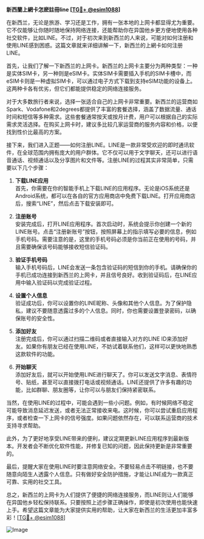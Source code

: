**新西蘭上網卡怎麽註冊line [[TG💪+ @esim1088](https://t.me/s/esim1088)]**

在新西兰，无论是旅游、学习还是工作，拥有一张本地的上网卡都显得尤为重要。它不仅能够让你随时随地保持网络连接，还能帮助你在异国他乡更方便地使用各种社交软件，比如LINE。不过，对于初次来到新西兰的人来说，可能对如何注册和使用LINE感到困惑。这篇文章就来详细讲解一下，新西兰的上網卡如何注册LINE。

首先，让我们了解一下新西兰的上网卡。新西兰的上网卡主要分为两种类型：一种是实体SIM卡，另一种则是eSIM卡。实体SIM卡需要插入手机的SIM卡槽中，而eSIM卡则是一种虚拟SIM卡，可以通过电子方式下载到支持eSIM功能的设备上。这两种卡各有优劣，但它们都能提供稳定的网络连接服务。

对于大多数旅行者来说，选择一张适合自己的上网卡非常重要。新西兰的运营商如Spark、Vodafone和2degrees都提供了丰富的套餐选择，涵盖了数据流量、通话时间和短信等多种需求。这些套餐通常按天或按月计费，用户可以根据自己的实际需求灵活选择。在购买上网卡时，建议多比较几家运营商的服务内容和价格，以便找到性价比最高的方案。

接下来，我们进入正题——如何注册LINE。LINE是一款非常受欢迎的即时通讯软件，在全球范围内拥有庞大的用户群体。它不仅可以用于文字聊天，还可以进行语音通话、视频通话以及分享图片和文件等。注册LINE的过程其实非常简单，只需要以下几个步骤：

1. **下载LINE应用**  
   首先，你需要在你的智能手机上下载LINE的应用程序。无论是iOS系统还是Android系统，都可以在各自的官方应用商店中免费下载LINE。打开应用商店后，搜索“LINE”，然后点击下载安装即可。

2. **注册账号**  
   安装完成后，打开LINE应用程序。首次启动时，系统会提示你创建一个新的LINE账号。点击“注册新账号”按钮，按照屏幕上的指示填写必要的信息，例如手机号码。需要注意的是，这里的手机号码必须是你当前正在使用的号码，并且需要确保该号码能够接收短信验证码。

3. **验证手机号码**  
   输入手机号码后，LINE会发送一条包含验证码的短信到你的手机。请确保你的手机已成功连接到新西兰的上网卡，并且信号良好。收到验证码后，在LINE应用中输入验证码以完成验证过程。

4. **设置个人信息**  
   验证成功后，你可以设置你的LINE昵称、头像和其他个人信息。为了保护隐私，建议不要随意透露过多的个人信息。同时，你也需要设置登录密码，以确保账号的安全性。

5. **添加好友**  
   注册完成后，你可以通过扫描二维码或者直接输入对方的LINE ID来添加好友。如果你有朋友已经在使用LINE，不妨试着联系他们，这样可以更快地熟悉这款软件的功能。

6. **开始聊天**  
   添加好友后，就可以开始使用LINE进行聊天了。你可以发送文字消息、表情符号、贴纸，甚至可以直接拨打电话或视频通话。LINE还提供了许多有趣的功能，比如群聊、朋友圈等，让你可以与朋友们保持紧密联系。

当然，在使用LINE的过程中，可能会遇到一些小问题。例如，有时候网络不稳定可能导致消息延迟发送，或者无法正常接收来电。这时候，你可以尝试重启应用程序，或者检查一下上网卡的信号强度。如果问题依然存在，可以联系运营商的技术支持寻求帮助。

此外，为了更好地享受LINE带来的便利，建议定期更新LINE应用程序到最新版本。开发者会不断优化软件性能，并修复已知的问题，因此保持更新是非常重要的。

最后，提醒大家在使用LINE时要注意网络安全。不要轻易点击不明链接，也不要随意向陌生人透露个人信息。只有做好安全防护措施，才能让LINE成为一款真正可靠、实用的社交工具。

总之，新西兰的上网卡为人们提供了便捷的网络连接服务，而LINE则让人们能够在异国他乡轻松保持联系。只要按照上述步骤正确操作，即使是初次使用也能快速上手。希望这篇文章能为大家提供实用的帮助，让大家在新西兰的生活更加丰富多彩！[[TG💪+ @esim1088](https://t.me/s/esim1088)] 

![Image](https://i.postimg.cc/4NQfJmqS/Snipaste-2025-05-13-00-14-12.png)